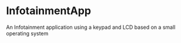 # InfotainmentApp
An Infotainment application using a keypad and LCD based on a small operating system 
